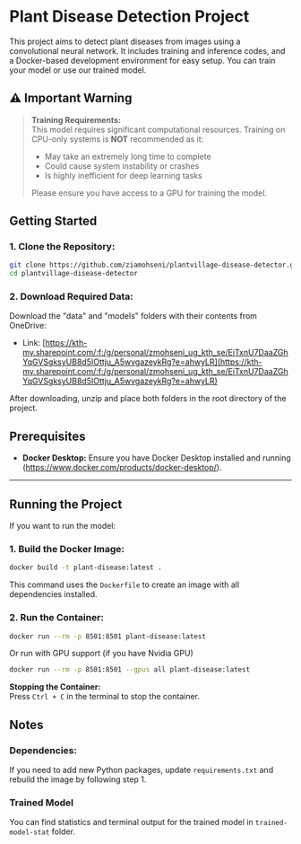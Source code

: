 # Plant Disease Detection Project

This project aims to detect plant diseases from images using a convolutional neural network. It includes training and inference codes, and a Docker-based development environment for easy setup. You can train your model or use our trained model.

## ⚠️ Important Warning

> **Training Requirements:**  
> This model requires significant computational resources. Training on CPU-only systems is **NOT** recommended as it:
>
> - May take an extremely long time to complete
> - Could cause system instability or crashes
> - Is highly inefficient for deep learning tasks
>
> Please ensure you have access to a GPU for training the model.

## Getting Started

### 1. **Clone the Repository:**

```bash
git clone https://github.com/ziamohseni/plantvillage-disease-detector.git
cd plantvillage-disease-detector
```

### 2. **Download Required Data:**

Download the "data" and "models" folders with their contents from OneDrive:

- Link: [https://kth-my.sharepoint.com/:f:/g/personal/zmohseni_ug_kth_se/EiTxnU7DaaZGhYqGVSgksyUB8d5IOttju_A5wvgazeykRg?e=ahwyLR](https://kth-my.sharepoint.com/:f:/g/personal/zmohseni_ug_kth_se/EiTxnU7DaaZGhYqGVSgksyUB8d5IOttju_A5wvgazeykRg?e=ahwyLR)

After downloading, unzip and place both folders in the root directory of the project.

## Prerequisites

- **Docker Desktop:** Ensure you have Docker Desktop installed and running (https://www.docker.com/products/docker-desktop/).

---

## Running the Project

If you want to run the model:

### 1. **Build the Docker Image:**

```bash
docker build -t plant-disease:latest .
```

This command uses the `Dockerfile` to create an image with all dependencies installed.

### 2. **Run the Container:**

```bash
docker run --rm -p 8501:8501 plant-disease:latest
```

Or run with GPU support (if you have Nvidia GPU)

```bash
docker run --rm -p 8501:8501 --gpus all plant-disease:latest
```

**Stopping the Container:**  
Press `Ctrl + C` in the terminal to stop the container.

## Notes

### Dependencies:

If you need to add new Python packages, update `requirements.txt` and rebuild the image by following step 1.

### Trained Model

You can find statistics and terminal output for the trained model in `trained-model-stat` folder.
